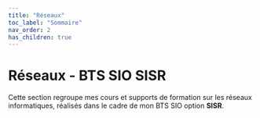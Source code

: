 ```yaml
---
title: "Réseaux"
toc_label: "Sommaire"
nav_order: 2
has_children: true
---
```


# Réseaux - BTS SIO SISR

Cette section regroupe mes cours et supports de formation sur les réseaux informatiques, réalisés dans le cadre de mon BTS SIO option **SISR**.
